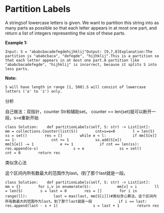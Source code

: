 # Partition Labels

A string`S`of lowercase letters is given. We want to partition this string into as many parts as possible so that each letter appears in at most one part, and return a list of integers representing the size of these parts.

**Example 1:**

```text
Input: S = "ababcbacadefegdehijhklij"Output: [9,7,8]Explanation:The partition is "ababcbaca", "defegde", "hijhklij".This is a partition so that each letter appears in at most one part.A partition like "ababcbacadefegde", "hijhklij" is incorrect, because it splits S into less parts.
```

**Note:**

```text
S will have length in range [1, 500].S will consist of lowercase letters ('a' to 'z') only.
```

分析

自己做法：双指针，counter Str和辅助set。 counter == len\(set\)就可以断开一段，s=e重新开始

```text
class Solution:    def partitionLabels(self, S: str) -> List[int]:        mm = collections.Counter(list(S))        cnt=s=e=0        l = len(S)        ss = set()        res = []        while e < l:            if mm[S[e]] == 1:                cnt += 1            ss.add(S[e])            mm[S[e]] -= 1            e += 1            if cnt == len(ss):                res.append(e-s)                s = e                ss = set()                cnt = 0        return res
```

类似贪心法

这个区间内所有数最大的范围作为last。i到了那个last就是一段。

```text
class Solution:    def partitionLabels(self, S: str) -> List[int]:        mm = {}        for i,v in enumerate(S):            mm[v] = i        ll = len(S)        s = last = 0        res = []        for i in range(ll):            last = max(last, mm[S[i]])#类似贪心算法，这个区间内所有数最大的范围作为last。到了那个last就是一段            if i == last:                res.append(last - s + 1)                s = last + 1        return res
```

